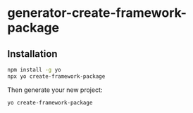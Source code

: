 # generator-create-framework-package

## Installation

```bash
npm install -g yo
npx yo create-framework-package
```

Then generate your new project:

```bash
yo create-framework-package
```
